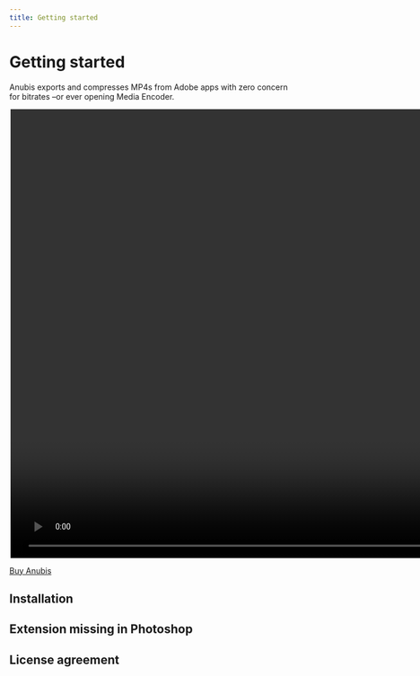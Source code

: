 ```yaml
---
title: Getting started
---
```

# Getting started

Anubis exports and compresses MP4s from Adobe apps with zero concern for bitrates –or ever opening Media Encoder.

<div style="max-width: 500px; margin: auto">
<Video url="https://player.vimeo.com/video/539437568?title=0&byline=0&portrait=0" aspect="12x15" height="800px" />
</div>

<a href="http://battleaxe.co/anubis" class="nav-link action-button">Buy Anubis</a>

## Installation
<Install 
    extension 
    name="Anubis" 
    :hosts="['After Effects', 'Photoshop', 'Animate', 'Premiere']"
/>

## Extension missing in Photoshop
<Rosetta 
    name="Anubis" />

## License agreement

<eula
    name="Anubis" />